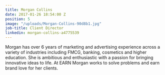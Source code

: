 ```yaml
---
title: Morgan Collins
date: 2017-01-26 18:54:00 Z
position: 5
image: "/uploads/Morgan-Collins-90d8b1.jpg"
job-title: Client Director
linkedin: morgan-collins-a4775539
---
```


Morgan has over 6 years of marketing and advertising experience across a variety of industries including FMCG, banking, cosmetics and higher education. She is ambitious and enthusiastic with a passion for bringing innovative ideas to life. At EARN Morgan works to solve problems and earn brand love for her clients. 
